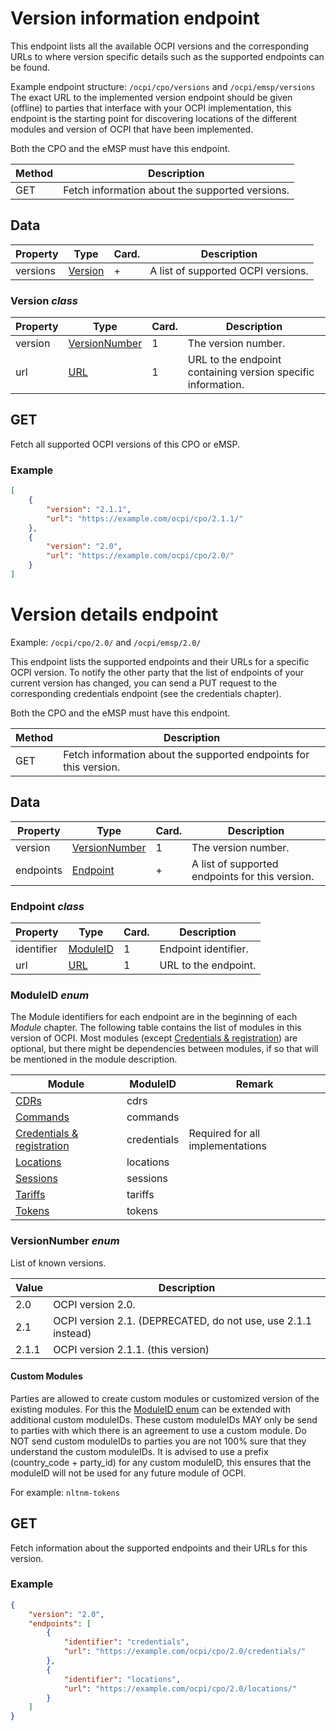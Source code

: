 
# Version information endpoint

This endpoint lists all the available OCPI versions and the corresponding URLs to
where version specific details such as the supported endpoints can be found.

Example endpoint structure: `/ocpi/cpo/versions` and `/ocpi/emsp/versions`
The exact URL to the implemented version endpoint should be given (offline) to parties that interface
with your OCPI implementation, this endpoint is the starting point for discovering locations
of the different modules and version of OCPI that have been implemented.

Both the CPO and the eMSP must have this endpoint.

<div><!-- ---------------------------------------------------------------------------- --></div>

| Method   | Description                                                             |
| -------- | ----------------------------------------------------------------------- |
| GET      | Fetch information about the supported versions.                         |
<div><!-- ---------------------------------------------------------------------------- --></div>


## Data

<div><!-- ---------------------------------------------------------------------------- --></div>

| Property  | Type                       | Card.  | Description                               |
|-----------|----------------------------|--------|-------------------------------------------|
| versions  | [Version](#version-class)  | +      | A list of supported OCPI versions.        |
<div><!-- ---------------------------------------------------------------------------- --></div>


### Version *class*

<div><!-- ---------------------------------------------------------------------------- --></div>

| Property | Type                                 | Card. | Description                               |
|----------|--------------------------------------|-------|-------------------------------------------|
| version  | [VersionNumber](#versionnumber-enum) | 1     | The version number.                       |
| url      | [URL](types.md#16-url-type)          | 1     | URL to the endpoint containing version specific information. |
<div><!-- ---------------------------------------------------------------------------- --></div>


## GET

Fetch all supported OCPI versions of this CPO or eMSP.

### Example

```json
[
    {
        "version": "2.1.1",
        "url": "https://example.com/ocpi/cpo/2.1.1/"
    },
    {
        "version": "2.0",
        "url": "https://example.com/ocpi/cpo/2.0/"
    }
]
```


# Version details endpoint

Example: `/ocpi/cpo/2.0/` and `/ocpi/emsp/2.0/`

This endpoint lists the supported endpoints and their URLs for a specific OCPI version. To notify the other party that the list of endpoints of your current version has changed, you can send a PUT request to the corresponding credentials endpoint (see the credentials chapter).

Both the CPO and the eMSP must have this endpoint.

<div><!-- ---------------------------------------------------------------------------- --></div>

| Method   | Description                                                             |
| -------- | ----------------------------------------------------------------------- |
| GET      | Fetch information about the supported endpoints for this version.       |
<div><!-- ---------------------------------------------------------------------------- --></div>


## Data

<div><!-- ---------------------------------------------------------------------------- --></div>

| Property   | Type                                  | Card.  | Description                                      |
|------------|---------------------------------------|--------|--------------------------------------------------|
| version    | [VersionNumber](#versionnumber-enum)  | 1      | The version number.                              |
| endpoints  | [Endpoint](#endpoint-class)           | +      | A list of supported endpoints for this version.  |
<div><!-- ---------------------------------------------------------------------------- --></div>


### Endpoint *class*

<div><!-- ---------------------------------------------------------------------------- --></div>

| Property    | Type                         | Card.  | Description                               |
|-------------|------------------------------|--------|-------------------------------------------|
| identifier  | [ModuleID](#moduleid-enum)   | 1      | Endpoint identifier.                      |
| url         | [URL](types.md#16-url-type)  | 1      | URL to the endpoint.                      |
<div><!-- ---------------------------------------------------------------------------- --></div>


### ModuleID *enum*

The Module identifiers for each endpoint are in the beginning of each *Module* chapter. The following table contains the list of modules in this version of OCPI. Most modules (except [Credentials & registration](credentials.md#credentials-endpoint)) are optional, but there might be dependencies between modules, if so that will be mentioned in the module description.

<div><!-- ------------------------------------------------------------------------------------------------------------------------------------------------------ --></div>

| Module                                                         | ModuleID      | Remark                                                                                                 |
|----------------------------------------------------------------|---------------|--------------------------------------------------------------------------------------------------------|
| [CDRs](mod_cdrs.md#cdrs-module)                                   | cdrs          | &nbsp; |
| [Commands](mod_commands.md#commands-module)                       | commands      | &nbsp; |
| [Credentials & registration](credentials.md#credentials-endpoint) | credentials   | Required for all implementations |
| [Locations](mod_locations.md#locations-module)                    | locations     | &nbsp; |
| [Sessions](mod_sessions.md#sessions-module)                       | sessions      | &nbsp; |
| [Tariffs](mod_tariffs.md#tariffs-module)                          | tariffs       | &nbsp; |
| [Tokens](mod_tokens.md#tokens-module)                             | tokens        | &nbsp; |
<div><!-- ----------------------------------------------------------------------------------------------------------------------------------------------------- --></div>


### VersionNumber *enum*

List of known versions.

<div><!-- ---------------------------------------------------------------------------- --></div>

| Value    | Description                                                                            |
|----------|----------------------------------------------------------------------------------------|
| 2.0      | OCPI version 2.0.                   |
| 2.1      | OCPI version 2.1. (DEPRECATED, do not use, use 2.1.1 instead) |
| 2.1.1    | OCPI version 2.1.1. (this version)  |
<div><!-- ---------------------------------------------------------------------------- --></div>


#### Custom Modules

Parties are allowed to create custom modules or customized version of the existing modules.
For this the [ModuleID enum](#moduleid-enum) can be extended with additional custom moduleIDs.
These custom moduleIDs MAY only be send to parties with which there is an agreement to use a custom module. Do NOT send custom moduleIDs to parties you are not 100% sure that they understand the custom moduleIDs.
It is advised to use a prefix (country_code + party_id) for any custom moduleID, this ensures that the moduleID will not be used for any future module of OCPI.
 
For example:
`nltnm-tokens`


## GET

Fetch information about the supported endpoints and their URLs for this version.

### Example

```json
{
    "version": "2.0",
    "endpoints": [
        {
            "identifier": "credentials",
            "url": "https://example.com/ocpi/cpo/2.0/credentials/"
        },
        {
            "identifier": "locations",
            "url": "https://example.com/ocpi/cpo/2.0/locations/"
        }
    ]
}
```

